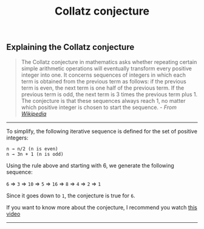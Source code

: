 <h1 align="center">Collatz conjecture</h1>
<br>

## Explaining the Collatz conjecture

> The Collatz conjecture in mathematics asks whether repeating certain simple arithmetic operations will eventually transform every positive integer into one. It concerns sequences of integers in which each term is obtained from the previous term as follows: if the previous term is even, the next term is one half of the previous term. If the previous term is odd, the next term is 3 times the previous term plus 1. The conjecture is that these sequences always reach 1, no matter which positive integer is chosen to start the sequence. - *From [Wikipedia](https://en.wikipedia.org/wiki/Collatz_conjecture#)*

- - -

To simplify, the following iterative sequence is defined for the set of positive integers:
```
n → n/2 (n is even)
n → 3n + 1 (n is odd)
```

Using the rule above and starting with 6, we generate the following sequence:

`6` => `3` => `10` => `5` => `16` => `8` => `4` => `2` => `1`

Since it goes down to `1`, the conjecture is true for `6`.

If you want to know more about the conjecture, I recommend you watch [this video](https://www.youtube.com/watch?v=094y1Z2wpJg)

- - -


<!--
Since I'm using a 64 bit processor, the maximum number my CPU can compute is `64` bits, or `18,446,744,073,709,551,615`. 
-->
